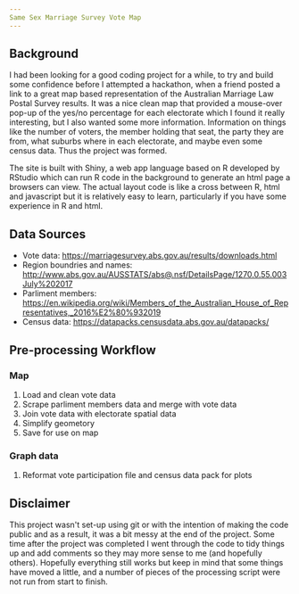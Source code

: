 ```yaml
---
Same Sex Marriage Survey Vote Map
---
```


## Background

I had been looking for a good coding project for a while, to try and build some confidence before I attempted a hackathon, when a friend posted a link to a great map based representation of the  Australian Marriage Law Postal Survey results.  It was a nice clean map that provided a mouse-over pop-up of the yes/no percentage for each electorate which I found it really interesting, but I also wanted some more information.  Information on things like the number of voters, the member holding that seat, the party they are from, what suburbs where in each electorate, and maybe even some census data.  Thus the project was formed.

The site is built with Shiny, a web app language based on R developed by  RStudio which can run R code in the background to generate an html page a browsers can view.  The actual layout code is like a cross between R, html and javascript but it is relatively easy to learn, particularly if you have some experience in R and html.


## Data Sources

* Vote data: https://marriagesurvey.abs.gov.au/results/downloads.html
* Region boundries and names: http://www.abs.gov.au/AUSSTATS/abs@.nsf/DetailsPage/1270.0.55.003July%202017
* Parliment members: https://en.wikipedia.org/wiki/Members_of_the_Australian_House_of_Representatives,_2016%E2%80%932019
* Census data: https://datapacks.censusdata.abs.gov.au/datapacks/


## Pre-processing Workflow

### Map

1. Load and clean vote data
2. Scrape parliment members data and merge with vote data
3. Join vote data with electorate spatial data
4. Simplify geometory
5. Save for use on map

### Graph data

1. Reformat vote participation file and census data pack for plots


## Disclaimer

This project wasn't set-up using git or with the intention of making the code public and as a result, it was a bit messy at the end of the project.  Some time after the project was completed I went through the code to tidy things up and add comments so they may more sense to me (and hopefully others).  Hopefully everything still works but keep in mind that some things have moved a little, and a number of pieces of the processing script were not run from start to finish.
